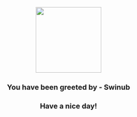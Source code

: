 <p align="center">
            <img src="https://raw.githubusercontent.com/PokeAPI/sprites/master/sprites/pokemon/220.png" width="150" height="150">
          </p>
          <h3 align="center">You have been greeted by - <b>Swinub</b></h3>
          <h3 align="center">Have a nice day!</h3>
        